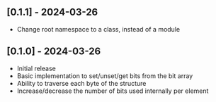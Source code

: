 ## [0.1.1] - 2024-03-26

- Change root namespace to a class, instead of a module

## [0.1.0] - 2024-03-26

- Initial release
- Basic implementation to set/unset/get bits from the bit array
- Ability to traverse each byte of the structure
- Increase/decrease the number of bits used internally per element
